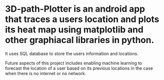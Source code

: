 # 3D-path-Plotter is an android app that traces a users location and plots its heat map using matplotlib and other graphiacal libraries in python.
It uses SQL database to store the users information and locations.

Future aspects of this project includes enabling machine learning to forecast the location of a user based on its previous locations in the case when there is no internet or no network.

